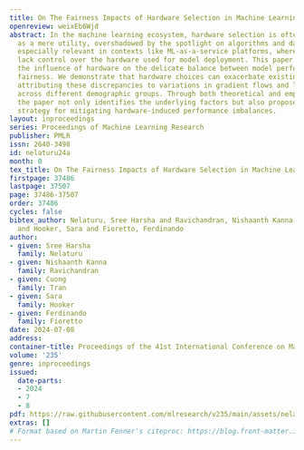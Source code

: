 ```yaml
---
title: On The Fairness Impacts of Hardware Selection in Machine Learning
openreview: weixEb6Wjd
abstract: In the machine learning ecosystem, hardware selection is often regarded
  as a mere utility, overshadowed by the spotlight on algorithms and data. This is
  especially relevant in contexts like ML-as-a-service platforms, where users often
  lack control over the hardware used for model deployment. This paper investigates
  the influence of hardware on the delicate balance between model performance and
  fairness. We demonstrate that hardware choices can exacerbate existing disparities,
  attributing these discrepancies to variations in gradient flows and loss surfaces
  across different demographic groups. Through both theoretical and empirical analysis,
  the paper not only identifies the underlying factors but also proposes an effective
  strategy for mitigating hardware-induced performance imbalances.
layout: inproceedings
series: Proceedings of Machine Learning Research
publisher: PMLR
issn: 2640-3498
id: nelaturu24a
month: 0
tex_title: On The Fairness Impacts of Hardware Selection in Machine Learning
firstpage: 37486
lastpage: 37507
page: 37486-37507
order: 37486
cycles: false
bibtex_author: Nelaturu, Sree Harsha and Ravichandran, Nishaanth Kanna and Tran, Cuong
  and Hooker, Sara and Fioretto, Ferdinando
author:
- given: Sree Harsha
  family: Nelaturu
- given: Nishaanth Kanna
  family: Ravichandran
- given: Cuong
  family: Tran
- given: Sara
  family: Hooker
- given: Ferdinando
  family: Fioretto
date: 2024-07-08
address:
container-title: Proceedings of the 41st International Conference on Machine Learning
volume: '235'
genre: inproceedings
issued:
  date-parts:
  - 2024
  - 7
  - 8
pdf: https://raw.githubusercontent.com/mlresearch/v235/main/assets/nelaturu24a/nelaturu24a.pdf
extras: []
# Format based on Martin Fenner's citeproc: https://blog.front-matter.io/posts/citeproc-yaml-for-bibliographies/
---
```

